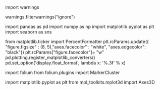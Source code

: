import warnings

warnings.filterwarnings("ignore")

import pandas as pd
import numpy as np
import matplotlib.pyplot as plt
import seaborn as sns


from matplotlib.ticker import PercentFormatter
plt.rcParams.update({ "figure.figsize" : (8, 5),"axes.facecolor" : "white", "axes.edgecolor":  "black"})
plt.rcParams["figure.facecolor"]= "w"
pd.plotting.register_matplotlib_converters()
pd.set_option('display.float_format', lambda x: '%.3f' % x)

import folium
from folium.plugins import MarkerCluster

import matplotlib.pyplot as plt
from mpl_toolkits.mplot3d import Axes3D